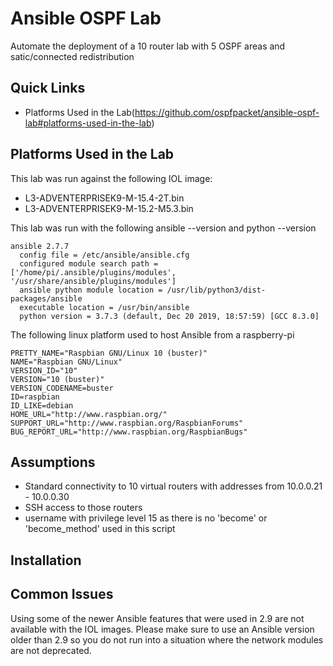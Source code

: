Ansible OSPF Lab
=======

Automate the deployment of a 10 router lab with 5 OSPF areas and satic/connected redistribution

## Quick Links

- Platforms Used in the Lab(https://github.com/ospfpacket/ansible-ospf-lab#platforms-used-in-the-lab)

## Platforms Used in the Lab

This lab was run against the following IOL image:
- L3-ADVENTERPRISEK9-M-15.4-2T.bin
- L3-ADVENTERPRISEK9-M-15.2-M5.3.bin

This lab was run with the following ansible --version and python --version

```
ansible 2.7.7
  config file = /etc/ansible/ansible.cfg
  configured module search path = ['/home/pi/.ansible/plugins/modules', '/usr/share/ansible/plugins/modules']
  ansible python module location = /usr/lib/python3/dist-packages/ansible
  executable location = /usr/bin/ansible
  python version = 3.7.3 (default, Dec 20 2019, 18:57:59) [GCC 8.3.0]
```

The following linux platform used to host Ansible from a raspberry-pi

```
PRETTY_NAME="Raspbian GNU/Linux 10 (buster)"
NAME="Raspbian GNU/Linux"
VERSION_ID="10"
VERSION="10 (buster)"
VERSION_CODENAME=buster
ID=raspbian
ID_LIKE=debian
HOME_URL="http://www.raspbian.org/"
SUPPORT_URL="http://www.raspbian.org/RaspbianForums"
BUG_REPORT_URL="http://www.raspbian.org/RaspbianBugs"
```

## Assumptions

- Standard connectivity to 10 virtual routers with addresses from 10.0.0.21 - 10.0.0.30
- SSH access to those routers
- username with privilege level 15 as there is no 'become' or 'become_method' used in this script

## Installation

## Common Issues

Using some of the newer Ansible features that were used in 2.9 are not available with the IOL images. Please make sure to use an Ansible version older than 2.9 so you do not run into a situation where the network modules are not deprecated.
